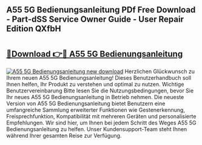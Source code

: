## A55 5G Bedienungsanleitung PDf Free Download - Part-dSS Service Owner Guide - User Repair Edition QXfbH

# <h2><a href="http://df3z84.blite.top/?on=A55+5G+Bedienungsanleitung">🔗Download 👉🔴 A55 5G Bedienungsanleitung</a></h2>

[![A55 5G Bedienungsanleitung new download](https://i.imgur.com/lujVjoI.png)](http://df3z84.blite.top/?on=A55+5G+Bedienungsanleitung)
Herzlichen Glückwunsch zu Ihrem neuen A55 5G Bedienungsanleitung! Dieses Benutzerhandbuch soll Ihnen helfen, Ihr Produkt zu verstehen und optimal zu nutzen. Wichtige Benutzervereinbarung Bitte lesen Sie die Nutzungsbedingungen, bevor Sie Ihr neues A55 5G Bedienungsanleitung in Betrieb nehmen. Die neueste Version von A55 5G Bedienungsanleitung bietet Benutzern eine umfangreiche Sammlung erweiterter Funktionen wie Gestenerkennung, Freisprechfunktion, Kompatibilität mit mehreren Geräten und personalisierte Empfehlungen. Wir sind hier, um Ihnen bei jedem Schritt des Weges A55 5G Bedienungsanleitung zu helfen. Unser Kundensupport-Team steht Ihnen während Ihrer gesamten Reise zur Verfügung.

